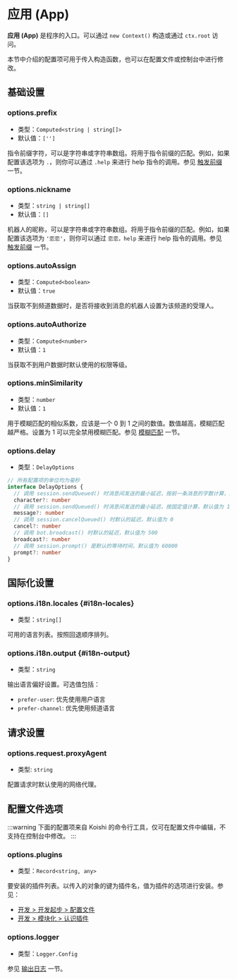 # 应用 (App)

**应用 (App)** 是程序的入口。可以通过 `new Context()` 构造或通过 `ctx.root` 访问。

本节中介绍的配置项可用于传入构造函数，也可以在配置文件或控制台中进行修改。

## 基础设置

### options.prefix

- 类型：`Computed<string | string[]>`
- 默认值：`['']`

指令前缀字符，可以是字符串或字符串数组。将用于指令前缀的匹配。例如，如果配置该选项为 `.`，则你可以通过 `.help` 来进行 help 指令的调用。参见 [触发前缀](../../manual/usage/command.md#触发前缀) 一节。

### options.nickname

- 类型：`string | string[]`
- 默认值：`[]`

机器人的昵称，可以是字符串或字符串数组。将用于指令前缀的匹配。例如，如果配置该选项为 `'恋恋'`，则你可以通过 `恋恋，help` 来进行 help 指令的调用。参见 [触发前缀](../../manual/usage/command.md#触发前缀) 一节。

### options.autoAssign

- 类型：`Computed<boolean>`
- 默认值：`true`

当获取不到频道数据时，是否将接收到消息的机器人设置为该频道的受理人。

### options.autoAuthorize

- 类型：`Computed<number>`
- 默认值：`1`

当获取不到用户数据时默认使用的权限等级。

### options.minSimilarity

- 类型：`number`
- 默认值：`1`

用于模糊匹配的相似系数，应该是一个 0 到 1 之间的数值。数值越高，模糊匹配越严格。设置为 1 可以完全禁用模糊匹配。参见 [模糊匹配](../../manual/recipe/execution.md#模糊匹配) 一节。

### options.delay

- 类型：`DelayOptions`

```ts
// 所有配置项的单位均为毫秒
interface DelayOptions {
  // 调用 session.sendQueued() 时消息间发送的最小延迟，按前一条消息的字数计算，默认值为 0
  character?: number
  // 调用 session.sendQueued() 时消息间发送的最小延迟，按固定值计算，默认值为 100
  message?: number
  // 调用 session.cancelQueued() 时默认的延迟，默认值为 0
  cancel?: number
  // 调用 bot.broadcast() 时默认的延迟，默认值为 500
  broadcast?: number
  // 调用 session.prompt() 是默认的等待时间，默认值为 60000
  prompt?: number
}
```

## 国际化设置

### options.i18n.locales {#i18n-locales}

- 类型：`string[]`

可用的语言列表。按照回退顺序排列。

### options.i18n.output {#i18n-output}

- 类型：`string`

输出语言偏好设置。可选值包括：

- `prefer-user`: 优先使用用户语言
- `prefer-channel`: 优先使用频道语言

## 请求设置

### options.request.proxyAgent

- 类型: `string`

配置请求时默认使用的网络代理。

## 配置文件选项

:::warning
下面的配置项来自 Koishi 的命令行工具，仅可在配置文件中编辑，不支持在控制台中修改。
:::

### options.plugins

- 类型：`Record<string, any>`

要安装的插件列表。以传入的对象的键为插件名，值为插件的选项进行安装。参见：

- [开发 > 开发起步 > 配置文件](../../guide/develop/config.md)
- [开发 > 模块化 > 认识插件](../../guide/plugin/index.md)

### options.logger

- 类型：`Logger.Config`

参见 [输出日志](../utils/logger.md) 一节。
